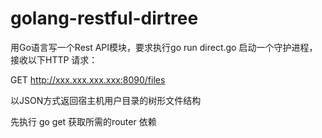 # golang-restful-dirtree


用Go语言写一个Rest API模块，要求执行go run direct.go 启动一个守护进程，接收以下HTTP 请求：

 

GET http://xxx.xxx.xxx.xxx:8090/files

以JSON方式返回宿主机用户目录的树形文件结构


先执行 go get  获取所需的router 依赖
